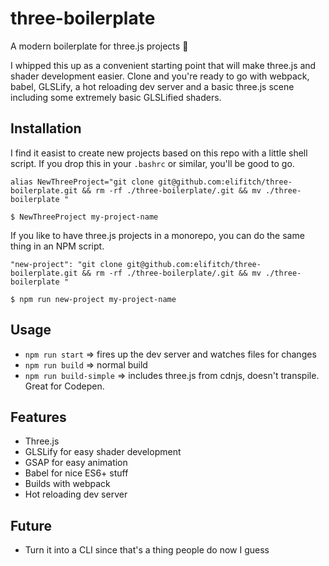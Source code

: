 # three-boilerplate
A modern boilerplate for three.js projects 🎉

I whipped this up as a convenient starting point that will make three.js and shader development easier.  Clone and you're ready to go with webpack, babel, GLSLify, a hot reloading dev server and a basic three.js scene including some extremely basic GLSLified shaders.


## Installation
I find it easist to create new projects based on this repo with a little shell script.  If you drop this in your `.bashrc` or similar, you'll be good to go.
```
alias NewThreeProject="git clone git@github.com:elifitch/three-boilerplate.git && rm -rf ./three-boilerplate/.git && mv ./three-boilerplate "
```
`$ NewThreeProject my-project-name`

If you like to have three.js projects in a monorepo, you can do the same thing in an NPM script.
```
"new-project": "git clone git@github.com:elifitch/three-boilerplate.git && rm -rf ./three-boilerplate/.git && mv ./three-boilerplate "
```
`$ npm run new-project my-project-name`


## Usage
* `npm run start` => fires up the dev server and watches files for changes
* `npm run build` => normal build
* `npm run build-simple` => includes three.js from cdnjs, doesn't transpile. Great for Codepen.


## Features
* Three.js
* GLSLify for easy shader development
* GSAP for easy animation
* Babel for nice ES6+ stuff
* Builds with webpack
* Hot reloading dev server


## Future
* Turn it into a CLI since that's a thing people do now I guess
